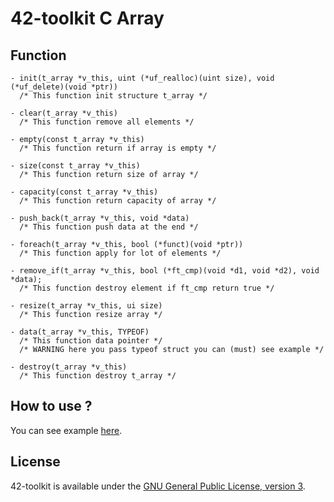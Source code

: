 42-toolkit	C Array
==========

## Function

	- init(t_array *v_this, uint (*uf_realloc)(uint size), void (*uf_delete)(void *ptr))
	  /* This function init structure t_array */

	- clear(t_array *v_this)
	  /* This function remove all elements */

	- empty(const t_array *v_this)
	  /* This function return if array is empty */

	- size(const t_array *v_this)
	  /* This function return size of array */

	- capacity(const t_array *v_this)
	  /* This function return capacity of array */

	- push_back(t_array *v_this, void *data)
	  /* This function push data at the end */

	- foreach(t_array *v_this, bool (*funct)(void *ptr))
	  /* This function apply for lot of elements */

	- remove_if(t_array *v_this, bool (*ft_cmp)(void *d1, void *d2), void *data);
	  /* This function destroy element if ft_cmp return true */

	- resize(t_array *v_this, ui size)
	  /* This function resize array */

	- data(t_array *v_this, TYPEOF)
	  /* This function data pointer */
	  /* WARNING here you pass typeof struct you can (must) see example */

	- destroy(t_array *v_this)
	  /* This function destroy t_array */



## How to use ?

You can see example [here](https://github.com/QuentinPerez/42-toolkit/tree/master/examples/libc/array).

## License

42-toolkit is available under the [GNU General Public License, version 3](LICENSE).
